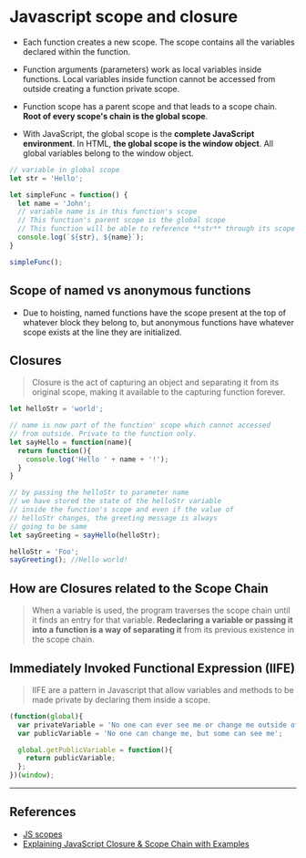 # Javascript scope and closure

* Each function creates a new scope. The scope contains all the variables declared within the function.

* Function arguments (parameters) work as local variables inside functions. Local variables inside function cannot be accessed from outside creating a function private scope.

* Function scope has a parent scope and that leads to a scope chain. **Root of every scope's chain is the global scope**.

* With JavaScript, the global scope is the **complete JavaScript environment**. In HTML, **the global scope is the window object**. All global variables belong to the window object.

```javascript
// variable in global scope
let str = 'Hello';

let simpleFunc = function() {
  let name = 'John';
  // variable name is in this function's scope
  // This function's parent scope is the global scope
  // This function will be able to reference **str** through its scope chain
  console.log(`${str}, ${name}`);
}

simpleFunc();
```

## Scope of named vs anonymous functions

* Due to hoisting, named functions have the scope present at the top of whatever block they belong to, but anonymous functions have whatever scope exists at the line they are initialized.

## Closures

> Closure is the act of capturing an object and separating it from its original scope, making it available to the capturing function forever.

```javascript
let helloStr = 'world';

// name is now part of the function' scope which cannot accessed
// from outside. Private to the function only.
let sayHello = function(name){
  return function(){
    console.log('Hello ' + name + '!');
  }
}

// by passing the helloStr to parameter name
// we have stored the state of the helloStr variable
// inside the function's scope and even if the value of
// helloStr changes, the greeting message is always
// going to be same
let sayGreeting = sayHello(helloStr);

helloStr = 'Foo';
sayGreeting(); //Hello world!

```

## How are Closures related to the Scope Chain

> When a variable is used, the program traverses the scope chain until it finds an entry for that variable. **Redeclaring a variable or passing it into a function is a way of separating it** from its previous existence in the scope chain.

## Immediately Invoked Functional Expression (IIFE)

> IIFE are a pattern in Javascript that allow variables and methods to be made private by declaring them inside a scope.

```javascript
(function(global){
  var privateVariable = 'No one can ever see me or change me outside of this scope';
  var publicVariable = 'No one can change me, but some can see me';

  global.getPublicVariable = function(){
    return publicVariable;
  };
})(window);
```

---

## References

* [JS scopes](https://www.w3schools.com/js/js_scope.asp)
* [Explaining JavaScript Closure & Scope Chain with Examples](https://community.risingstack.com/explaining-javascript-closure-scope-chain-examples/)
